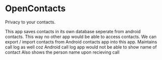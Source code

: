 # OpenContacts
Privacy to your contacts.

This app saves contacts in its own database seperate from android contacts. This way no other app would be able to access contacts.
We can export / import contacts from Android contacts app into this app.
Maintains call log as well coz Android call log app would not be able to show name of contact
Also shows the person name upon recieving call
